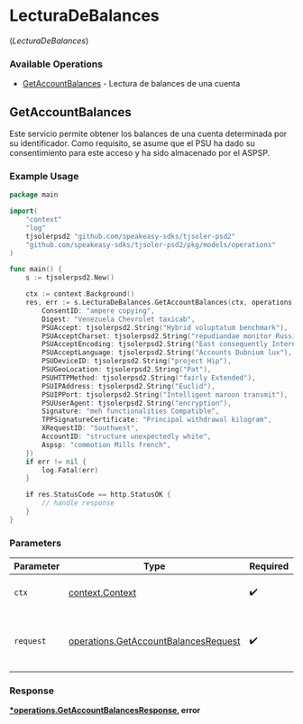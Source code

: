 # LecturaDeBalances
(*LecturaDeBalances*)

### Available Operations

* [GetAccountBalances](#getaccountbalances) - Lectura de balances de una cuenta

## GetAccountBalances

Este servicio permite obtener los balances de una cuenta determinada por su identificador. Como requisito, se asume que el PSU ha dado su consentimiento para este acceso y ha sido almacenado por el ASPSP.

### Example Usage

```go
package main

import(
	"context"
	"log"
	tjsolerpsd2 "github.com/speakeasy-sdks/tjsoler-psd2"
	"github.com/speakeasy-sdks/tjsoler-psd2/pkg/models/operations"
)

func main() {
    s := tjsolerpsd2.New()

    ctx := context.Background()
    res, err := s.LecturaDeBalances.GetAccountBalances(ctx, operations.GetAccountBalancesRequest{
        ConsentID: "ampere copying",
        Digest: "Venezuela Chevrolet taxicab",
        PSUAccept: tjsolerpsd2.String("Hybrid voluptatum benchmark"),
        PSUAcceptCharset: tjsolerpsd2.String("repudiandae monitor Russian"),
        PSUAcceptEncoding: tjsolerpsd2.String("East consequently International"),
        PSUAcceptLanguage: tjsolerpsd2.String("Accounts Dubnium lux"),
        PSUDeviceID: tjsolerpsd2.String("project Hip"),
        PSUGeoLocation: tjsolerpsd2.String("Pat"),
        PSUHTTPMethod: tjsolerpsd2.String("fairly Extended"),
        PSUIPAddress: tjsolerpsd2.String("Euclid"),
        PSUIPPort: tjsolerpsd2.String("Intelligent maroon transmit"),
        PSUUserAgent: tjsolerpsd2.String("encryption"),
        Signature: "meh functionalities Compatible",
        TPPSignatureCertificate: "Principal withdrawal kilogram",
        XRequestID: "Southwest",
        AccountID: "structure unexpectedly white",
        Aspsp: "commotion Mills french",
    })
    if err != nil {
        log.Fatal(err)
    }

    if res.StatusCode == http.StatusOK {
        // handle response
    }
}
```

### Parameters

| Parameter                                                                                    | Type                                                                                         | Required                                                                                     | Description                                                                                  |
| -------------------------------------------------------------------------------------------- | -------------------------------------------------------------------------------------------- | -------------------------------------------------------------------------------------------- | -------------------------------------------------------------------------------------------- |
| `ctx`                                                                                        | [context.Context](https://pkg.go.dev/context#Context)                                        | :heavy_check_mark:                                                                           | The context to use for the request.                                                          |
| `request`                                                                                    | [operations.GetAccountBalancesRequest](../../models/operations/getaccountbalancesrequest.md) | :heavy_check_mark:                                                                           | The request object to use for the request.                                                   |


### Response

**[*operations.GetAccountBalancesResponse](../../models/operations/getaccountbalancesresponse.md), error**

